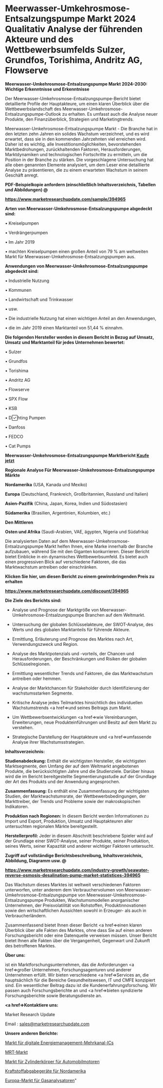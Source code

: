 # Meerwasser-Umkehrosmose-Entsalzungspumpe Markt 2024 Qualitativ Analyse der führenden Akteure und des Wettbewerbsumfelds Sulzer, Grundfos, Torishima, Andritz AG, Flowserve

<strong>Meerwasser-Umkehrosmose-Entsalzungspumpe Markt 2024-2030: Wichtige Erkenntnisse und Erkenntnisse</strong>

Der Meerwasser-Umkehrosmose-Entsalzungspumpe-Bericht bietet detaillierte Profile der Hauptakteure, um einen klaren Überblick über die Wettbewerbslandschaft des Meerwasser-Umkehrosmose-Entsalzungspumpe-Outlook zu erhalten. Es umfasst auch die Analyse neuer Produkte, den Finanzüberblick, Strategien und Marketingtrends.

Meerwasser-Umkehrosmose-Entsalzungspumpe Markt - Die Branche hat in den letzten zehn Jahren ein solides Wachstum verzeichnet, und es wird erwartet, dass sie in den kommenden Jahrzehnten viel erreichen wird. Daher ist es wichtig, alle Investitionsmöglichkeiten, bevorstehenden Marktbedrohungen, zurückhaltenden Faktoren, Herausforderungen, Marktdynamiken und technologischen Fortschritte zu ermitteln, um die Position in der Branche zu stärken. Die vorgeschlagene Untersuchung hat alle oben genannten Elemente analysiert, um dem Leser eine detaillierte Analyse zu präsentieren, die zu einem erwarteten Wachstum in seinem Geschäft anregt.



<strong><b>PDF-Beispielkopie anfordern (einschließlich Inhaltsverzeichnis, Tabellen und Abbildungen) @ </b></strong>

<strong><a href=https://www.marketresearchupdate.com/sample/394965>

<strong>https://www.marketresearchupdate.com/sample/394965</u></a></strong></strong>



<strong>Arten von Meerwasser-Umkehrosmose-Entsalzungspumpe abgedeckt sind:</strong>

• Kreiselpumpen

• Verdrängerpumpen

• Im Jahr 2019

• machten Kreiselpumpen einen großen Anteil von 79 % am weltweiten Markt für Meerwasser-Umkehrosmose-Entsalzungspumpen aus.



<strong>Anwendungen von Meerwasser-Umkehrosmose-Entsalzungspumpe abgedeckt sind:</strong>

• Industrielle Nutzung

• Kommunen

• Landwirtschaft und Trinkwasser

• usw.

• Die industrielle Nutzung hat einen wichtigen Anteil an den Anwendungen,

• die im Jahr 2019 einen Marktanteil von 51,44 % einnahm.



<strong>Die folgenden Hersteller werden in diesem Bericht in Bezug auf Umsatz, Umsatz und Marktanteil für jedes Unternehmen bewertet:</strong>

• Sulzer

• Grundfos

• Torishima

• Andritz AG

• Flowserve

• SPX Flow

• KSB

• Dhting Pumpen

• Danfoss

• FEDCO

• Cat Pumps



<strong>Meerwasser-Umkehrosmose-Entsalzungspumpe Marktbericht <a href=https://www.marketresearchupdate.com/buynow/394965>Kaufe jetzt</a></strong>



<strong>Regionale Analyse Für Meerwasser-Umkehrosmose-Entsalzungspumpe Märkte</strong>



<strong>Nordamerika</strong> (USA, Kanada und Mexiko)



<strong>Europa</strong> (Deutschland, Frankreich, Großbritannien, Russland und Italien)



<strong>Asien-Pazifik</strong> (China, Japan, Korea, Indien und Südostasien)



<strong>Südamerika</strong> (Brasilien, Argentinien, Kolumbien, etc.)



<strong>Den Mittleren</strong> 

<strong>Osten und Afrika</strong> (Saudi-Arabien, VAE, ägypten, Nigeria und Südafrika)

Die analysierten Daten auf dem Meerwasser-Umkehrosmose-Entsalzungspumpe Markt helfen Ihnen, eine Marke innerhalb der Branche aufzubauen, während Sie mit den Giganten konkurrieren. Dieser Bericht bietet Einblicke in ein dynamisches Wettbewerbsumfeld. Es bietet auch einen progressiven Blick auf verschiedene Faktoren, die das Marktwachstum antreiben oder einschränken.



<strong>Klicken Sie hier, um diesen Bericht zu einem gewinnbringenden Preis zu erhalten
</strong>

<strong><a href=https://www.marketresearchupdate.com/discount/394965>https://www.marketresearchupdate.com/discount/394965</b></u></strong></a>



<strong>Die Ziele des Berichts sind:</strong>

- Analyse und Prognose der Marktgröße von Meerwasser-Umkehrosmose-Entsalzungspumpe Branchen auf dem Weltmarkt.

- Untersuchung der globalen Schlüsselakteure, der SWOT-Analyse, des Werts und des globalen Marktanteils für führende Akteure.

- Ermittlung, Erläuterung und Prognose des Marktes nach Art, Verwendungszweck und Region.

- Analyse des Marktpotenzials und -vorteils, der Chancen und Herausforderungen, der Beschränkungen und Risiken der globalen Schlüsselregionen.

- Ermittlung wesentlicher Trends und Faktoren, die das Marktwachstum antreiben oder hemmen.

- Analyse der Marktchancen für Stakeholder durch Identifizierung der wachstumsstarken Segmente.

- Kritische Analyse jedes Teilmarktes hinsichtlich des individuellen Wachstumstrends <a href=>und</a> seines Beitrags zum Markt.

- Um Wettbewerbsentwicklungen <a href=>wie</a> Vereinbarungen, Erweiterungen, neue Produkteinführungen und Besitz auf dem Markt zu verstehen.

- Strategische Darstellung der Hauptakteure und <a href=>umfas</a>sende Analyse ihrer Wachstumsstrategien.



<strong>Inhaltsverzeichnis:</strong>



<strong>Studienabdeckung:</strong> Enthält die wichtigsten Hersteller, die wichtigsten Marktsegmente, den Umfang der auf dem Weltmarkt angebotenen Produkte, die berücksichtigten Jahre und die Studienziele. Darüber hinaus wird die im Bericht bereitgestellte Segmentierungsstudie auf der Grundlage der Art des Produkts und der Anwendung angesprochen.



<strong>Zusammenfassung:</strong> Es enthält eine Zusammenfassung der wichtigsten Studien, der Marktwachstumsrate, der Wettbewerbsbedingungen, der Markttreiber, der Trends und Probleme sowie der makroskopischen Indikatoren.



<strong>Produktion nach Regionen:</strong> In diesem Bericht werden Informationen zu Import und Export, Produktion, Umsatz und Hauptakteuren aller untersuchten regionalen Märkte bereitgestellt.



<strong>Herstellerprofil:</strong> Jeder in diesem Abschnitt beschriebene Spieler wird auf der Grundlage einer SWOT-Analyse, seiner Produkte, seiner Produktion, seines Werts, seiner Kapazität und anderer wichtiger Faktoren untersucht.



<strong><b>Zugriff auf vollständige Berichtsbeschreibung, Inhaltsverzeichnis, Abbildung, Diagramm usw. @ </b></strong>

<strong><a href=https://www.marketresearchupdate.com/industry-growth/seawater-reverse-osmosis-desalination-pump-market-statistices-394965>https://www.marketresearchupdate.com/industry-growth/seawater-reverse-osmosis-desalination-pump-market-statistices-394965</a></strong>

Das Wachstum dieses Marktes ist weltweit verschiedenen Faktoren unterworfen, unter anderem dem Verbrauchervolumen von Meerwasser-Umkehrosmose-Entsalzungspumpe von Meerwasser-Umkehrosmose-Entsalzungspumpe Produkten, Wachstumsmodellen anorganischer Unternehmen, der Preisvolatilität von Rohstoffen, Produktinnovationen sowie den wirtschaftlichen Aussichten sowohl in Erzeuger- als auch in Verbraucherländern.

Zusammenfassend bietet Ihnen dieser Bericht <a href=>einen</a> klaren Überblick über alle Fakten des Marktes, ohne dass Sie auf einen anderen Forschungsbericht oder eine Datenquelle verweisen müssen. Unser Bericht bietet Ihnen alle Fakten über die Vergangenheit, Gegenwart und Zukunft des betroffenen Marktes.



<strong>Über uns:</strong>

 ist ein Marktforschungsunternehmen, das die Anforderungen <a href=>großer</a> Unternehmen, Forschungsagenturen und anderer Unternehmen erfüllt. Wir bieten verschiedene <a href=>Services</a> an, die hauptsächlich für die Bereiche Gesundheitswesen, IT und CMFE konzipiert sind. Ein wesentlicher Beitrag dazu ist die Kundenerfahrungsforschung. Wir passen auch Forschungsberichte an und <a href=>bieten</a> syndizierte Forschungsberichte sowie Beratungsdienste an.



<strong><a href=>Kontaktiere uns:</a></strong>

Market Research Update

Email : sales@marketresearchupdate.com



<strong>Unsere anderen Berichte:</strong>

<a href=https://www.linkedin.com/pulse/digital-power-management-multichannel-ic-market-2f>Markt für digitale Energiemanagement-Mehrkanal-ICs</a>

<a href=https://www.linkedin.com/pulse/mri-market-size-set-grow-remarkable-pace-coming>MRT-Markt</a>

<a href=https://www.linkedin.com/pulse/automobile-engine-cylinder-body-market-size>Markt für Zylinderkörper für Automobilmotoren</a>

<a href=https://www.linkedin.com/pulse/north-america-fuel-dispensing-equipment>Kraftstoffabgabegeräte für Nordamerika</a>

<a href=https://www.linkedin.com/pulse/europe-gas-analyzers-market-2023-top-industry>Europa-Markt für Gasanalysatoren</a>"
